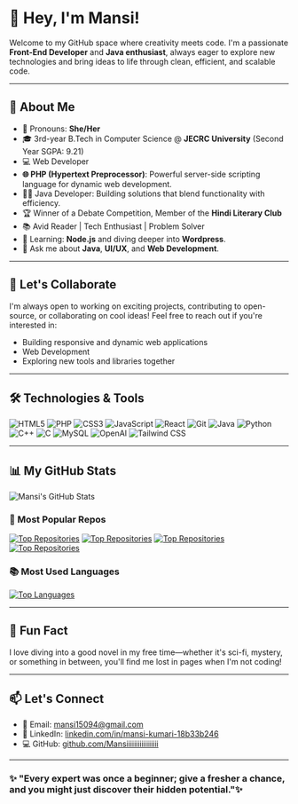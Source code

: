 # 👋 Hey, I'm Mansi! 

Welcome to my GitHub space where creativity meets code. I'm a passionate **Front-End Developer** and **Java enthusiast**, always eager to explore new technologies and bring ideas to life through clean, efficient, and scalable code.

---

## 🚀 About Me
- 🌸 Pronouns: **She/Her**
- 🎓 3rd-year B.Tech in Computer Science @ **JECRC University** (Second Year SGPA: 9.21)
- 💻 Web Developer
- **🌐 PHP (Hypertext Preprocessor)**: Powerful server-side scripting language for dynamic web development.
- 👨‍💻 Java Developer: Building solutions that blend functionality with efficiency.
- 🏆 Winner of a Debate Competition, Member of the **Hindi Literary Club**
- 📚 Avid Reader | Tech Enthusiast | Problem Solver
- 🌱 Learning: **Node.js** and diving deeper into **Wordpress**.
- 💬 Ask me about **Java**, **UI/UX**, and **Web Development**.

---

## 🤝 Let's Collaborate
I'm always open to working on exciting projects, contributing to open-source, or collaborating on cool ideas! Feel free to reach out if you're interested in:
- Building responsive and dynamic web applications
- Web Development
- Exploring new tools and libraries together

---

## 🛠️ Technologies & Tools
![HTML5](https://img.shields.io/badge/-HTML5-E34F26?style=flat&logo=html5&logoColor=white)
![PHP](https://img.shields.io/badge/-PHP-777BB4?style=flat&logo=php&logoColor=white)
![CSS3](https://img.shields.io/badge/-CSS3-1572B6?style=flat&logo=css3&logoColor=white)
![JavaScript](https://img.shields.io/badge/-JavaScript-F7DF1E?style=flat&logo=javascript&logoColor=black)
![React](https://img.shields.io/badge/-React-61DAFB?style=flat&logo=react&logoColor=black)
![Git](https://img.shields.io/badge/-Git-F05032?style=flat&logo=git&logoColor=white)
![Java](https://img.shields.io/badge/-Java-007396?style=flat&logo=java&logoColor=white)
![Python](https://img.shields.io/badge/-Python-3776AB?style=flat&logo=python&logoColor=white)
![C++](https://img.shields.io/badge/-C++-00599C?style=flat&logo=c%2B%2B&logoColor=white)
![C](https://img.shields.io/badge/-C-A8B9CC?style=flat&logo=c&logoColor=black)
![MySQL](https://img.shields.io/badge/-MySQL-4479A1?style=flat&logo=mysql&logoColor=white)
![OpenAI](https://img.shields.io/badge/-OpenAI-412991?style=flat&logo=openai&logoColor=white)
![Tailwind CSS](https://img.shields.io/badge/-Tailwind%20CSS-38B2AC?style=flat&logo=tailwind-css&logoColor=white)


---

## 📊 My GitHub Stats
![Mansi's GitHub Stats](https://github-readme-stats.vercel.app/api?username=Mansiiiiiiiiiiiiiiiii&show_icons=true&theme=radical)


### 🌟 Most Popular Repos

[![Top Repositories](https://github-readme-stats.vercel.app/api/pin/?username=Mansiiiiiiiiiiiiiiiii&repo=javaproject&theme=radical&cache_seconds=1800)](https://github.com/Mansiiiiiiiiiiiiiiiii/javaproject)
[![Top Repositories](https://github-readme-stats.vercel.app/api/pin/?username=Mansiiiiiiiiiiiiiiiii&repo=Virtual-Assistant&theme=radical&cache_seconds=1800)](https://github.com/Mansiiiiiiiiiiiiiiiii/Virtual-Assistant)
[![Top Repositories](https://github-readme-stats.vercel.app/api/pin/?username=Mansiiiiiiiiiiiiiiiii&repo=DSA&theme=radical&cache_seconds=1800)](https://github.com/Mansiiiiiiiiiiiiiiiii/DSA)
[![Top Repositories](https://github-readme-stats.vercel.app/api/pin/?username=Mansiiiiiiiiiiiiiiiii&repo=PHP&theme=radical&cache_seconds=1800)](https://github.com/Mansiiiiiiiiiiiiiiiii/PHP)



### 📚 Most Used Languages
[![Top Languages](https://github-readme-stats.vercel.app/api/top-langs/?username=Mansiiiiiiiiiiiiiiiii&layout=compact&langs_count=30&theme=radical&cache_seconds=1800)](https://github.com/Mansiiiiiiiiiiiiiiiii/github-readme-stats)

---

## 🎉 Fun Fact
I love diving into a good novel in my free time—whether it's sci-fi, mystery, or something in between, you'll find me lost in pages when I'm not coding!

---

## 📫 Let's Connect
- 📧 Email: [mansi15094@gmail.com](mailto:mansi15094@gmail.com)
- 💼 LinkedIn: [linkedin.com/in/mansi-kumari-18b33b246](https://linkedin.com/in/mansi-kumari-18b33b246)
- 💻 GitHub: [github.com/Mansiiiiiiiiiiiiiiiii](https://github.com/Mansiiiiiiiiiiiiiiiii)

---

### ✨ "Every expert was once a beginner; give a fresher a chance, and you might just discover their hidden potential."✨
